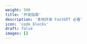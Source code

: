```yaml
---
weight: 500
title: '开发指南'
description: '本地开发 FastGPT 必看'
icon: 'code_blocks'
draft: false
images: []
---
```

